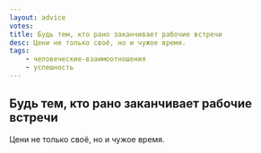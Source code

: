 ```yaml
---
layout: advice
votes:
title: Будь тем, кто рано заканчивает рабочие встречи
desc: Цени не только своё, но и чужое время.
tags:
    - человеческие-взаимоотношения
    - успешность
---
```


## Будь тем, кто рано заканчивает рабочие встречи

Цени не только своё, но и чужое время.
